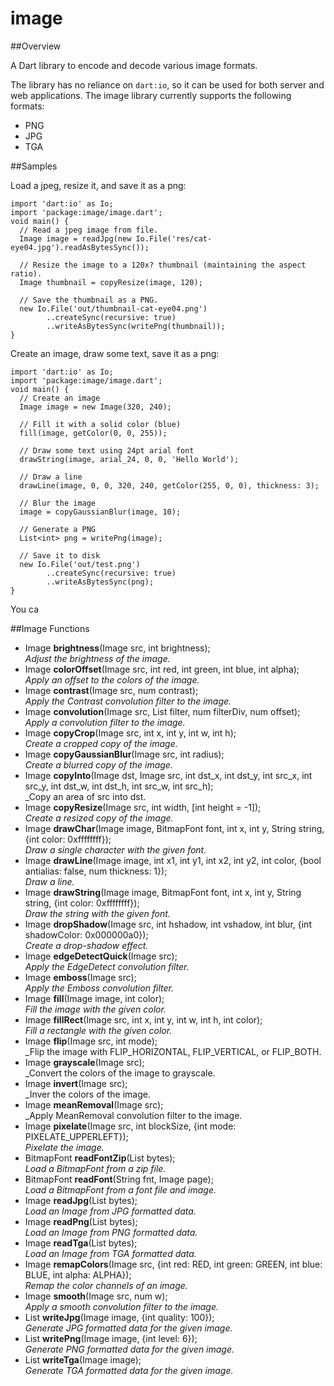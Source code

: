 # image

##Overview

A Dart library to encode and decode various image formats.

The library has no reliance on `dart:io`, so it can be used for both server and
web applications. The image library currently supports the following 
formats:

- PNG
- JPG
- TGA

##Samples

Load a jpeg, resize it, and save it as a png:

    import 'dart:io' as Io;
    import 'package:image/image.dart';
    void main() {
      // Read a jpeg image from file.
      Image image = readJpg(new Io.File('res/cat-eye04.jpg').readAsBytesSync());

      // Resize the image to a 120x? thumbnail (maintaining the aspect ratio).
      Image thumbnail = copyResize(image, 120);
    
      // Save the thumbnail as a PNG.
      new Io.File('out/thumbnail-cat-eye04.png')
            ..createSync(recursive: true)
            ..writeAsBytesSync(writePng(thumbnail));
    }

Create an image, draw some text, save it as a png:

    import 'dart:io' as Io;
    import 'package:image/image.dart';
    void main() {
      // Create an image
      Image image = new Image(320, 240);
      
      // Fill it with a solid color (blue)
      fill(image, getColor(0, 0, 255));
      
      // Draw some text using 24pt arial font
      drawString(image, arial_24, 0, 0, 'Hello World');
      
      // Draw a line
      drawLine(image, 0, 0, 320, 240, getColor(255, 0, 0), thickness: 3);
      
      // Blur the image
      image = copyGaussianBlur(image, 10);
      
      // Generate a PNG
      List<int> png = writePng(image);
      
      // Save it to disk
      new Io.File('out/test.png')
            ..createSync(recursive: true)
            ..writeAsBytesSync(png);
    }

You ca
    
##Image Functions
- Image **brightness**(Image src, int brightness);<br>
  _Adjust the brightness of the image._<br>
- Image **colorOffset**(Image src, int red, int green, int blue, int alpha);<br>
  _Apply an offset to the colors of the image._<br>
- Image **contrast**(Image src, num contrast);<br>
  _Apply the Contrast convolution filter to the image._<br>
- Image **convolution**(Image src, List<num> filter, num filterDiv, num offset);<br>
  _Apply a convolution filter to the image._<br>
- Image **copyCrop**(Image src, int x, int y, int w, int h);<br>
  _Create a cropped copy of the image._<br>
- Image **copyGaussianBlur**(Image src, int radius);<br>
  _Create a blurred copy of the image._<br>
- Image **copyInto**(Image dst, Image src, int dst_x, int dst_y, int src_x, int src_y, int dst_w, int dst_h, int src_w, int src_h);<br>
  _Copy an area of src into dst.<br>
- Image **copyResize**(Image src, int width, [int height = -1]);<br>
  _Create a resized copy of the image._<br>
- Image **drawChar**(Image image, BitmapFont font, int x, int y, String string, {int color: 0xffffffff});<br>
  _Draw a single character with the given font._<br>
- Image **drawLine**(Image image, int x1, int y1, int x2, int y2, int color,
                     {bool antialias: false, num thickness: 1});<br>
  _Draw a line._<br>
- Image **drawString**(Image image, BitmapFont font, int x, int y, String string, {int color: 0xffffffff});<br>
  _Draw the string with the given font._<br>
- Image **dropShadow**(Image src, int hshadow, int vshadow, int blur,
                   {int shadowColor: 0x000000a0});<br>
  _Create a drop-shadow effect._<br>
- Image **edgeDetectQuick**(Image src);<br>
  _Apply the EdgeDetect convolution filter._<br>
- Image **emboss**(Image src);<br>
  _Apply the Emboss convolution filter._<br>
- Image **fill**(Image image, int color);<br>
  _Fill the image with the given color._<br>
- Image **fillRect**(Image src, int x, int y, int w, int h, int color);<br>
  _Fill a rectangle with the given color._<br>
- Image **flip**(Image src, int mode);<br>
  _Flip the image with FLIP_HORIZONTAL, FLIP_VERTICAL, or FLIP_BOTH.<br>
- Image **grayscale**(Image src);<br>
  _Convert the colors of the image to grayscale.<br>
- Image **invert**(Image src);<br>
  _Inver the colors of the image.<br>
- Image **meanRemoval**(Image src);<br>
  _Apply MeanRemoval convolution filter to the image.<br>
- Image **pixelate**(Image src, int blockSize, {int mode: PIXELATE_UPPERLEFT});<br>
  _Pixelate the image._<br>
- BitmapFont **readFontZip**(List<int> bytes);<br>
  _Load a BitmapFont from a zip file._<br>
- BitmapFont **readFont**(String fnt, Image page);<br>
  _Load a BitmapFont from a font file and image._<br>
- Image **readJpg**(List<int> bytes);<br>
  _Load an Image from JPG formatted data._<br>
- Image **readPng**(List<int> bytes);<br>
  _Load an Image from PNG formatted data._<br>
- Image **readTga**(List<int> bytes);<br>
  _Load an Image from TGA formatted data._<br>
- Image **remapColors**(Image src, {int red: RED, int green: GREEN, int blue: BLUE, int alpha: ALPHA});<br>
  _Remap the color channels of an image._<br>
- Image **smooth**(Image src, num w);<br>
  _Apply a smooth convolution filter to the image._<br>
- List<int> **writeJpg**(Image image, {int quality: 100});<br>
  _Generate JPG formatted data for the given image._<br>
- List<int> **writePng**(Image image, {int level: 6});<br>
  _Generate PNG formatted data for the given image._<br>
- List<int> **writeTga**(Image image);<br>
  _Generate TGA formatted data for the given image._<br>
